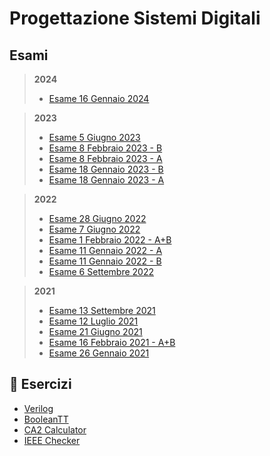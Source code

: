 # Progettazione Sistemi Digitali

## Esami

> **2024**
> - [Esame 16 Gennaio 2024](/Primo%20Anno/Progettazione%20di%20Sistemi%20Digitali/Esami/2024/2024-01-16.md)

> **2023**
> - [Esame 5 Giugno 2023](/Primo%20Anno/Progettazione%20di%20Sistemi%20Digitali/Esami/2023/2023-06-05-A-MZ.md)
> - [Esame 8 Febbraio 2023 - B](/Primo%20Anno/Progettazione%20di%20Sistemi%20Digitali/Esami/2023/2023-02-08-B-MZ.md)
> - [Esame 8 Febbraio 2023 - A](/Primo%20Anno/Progettazione%20di%20Sistemi%20Digitali/Esami/2023/2023-02-08-A-MZ.md)
> - [Esame 18 Gennaio 2023 - B](/Primo%20Anno/Progettazione%20di%20Sistemi%20Digitali/Esami/2023/2023-01-18-B-MZ.md)
> - [Esame 18 Gennaio 2023 - A](/Primo%20Anno/Progettazione%20di%20Sistemi%20Digitali/Esami/2023/2023-01-18-A-MZ.md)

> **2022**
> - [Esame 28 Giugno 2022](/Primo%20Anno/Progettazione%20di%20Sistemi%20Digitali/Esami/2022/2022-06-28-MZ.md)
> - [Esame 7 Giugno 2022](/Primo%20Anno/Progettazione%20di%20Sistemi%20Digitali/Esami/2022/2022-06-07-MZ.md)
> - [Esame 1 Febbraio 2022 - A+B](/Primo%20Anno/Progettazione%20di%20Sistemi%20Digitali/Esami/2022/2022-02-01-MZ.md)
> - [Esame 11 Gennaio 2022 - A](/Primo%20Anno/Progettazione%20di%20Sistemi%20Digitali/Esami/2022/2022-01-11-A-MZ.md)
> - [Esame 11 Gennaio 2022 - B](/Primo%20Anno/Progettazione%20di%20Sistemi%20Digitali/Esami/2022/2022-01-11-B-MZ.md)
> - [Esame 6 Settembre 2022](/Primo%20Anno/Progettazione%20di%20Sistemi%20Digitali/Esami/2022/2022-09-06-MZ.md)

> **2021**
> - [Esame 13 Settembre 2021](/Primo%20Anno/Progettazione%20di%20Sistemi%20Digitali/Esami/2021/2021-09-13-MZ.md)
> - [Esame 12 Luglio 2021](/Primo%20Anno/Progettazione%20di%20Sistemi%20Digitali/Esami/2021/2021-07-12-MZ.md)
> - [Esame 21 Giugno 2021](/Primo%20Anno/Progettazione%20di%20Sistemi%20Digitali/Esami/2021/2021-06-21-MZ.md)
> - [Esame 16 Febbraio 2021 - A+B](/Primo%20Anno/Progettazione%20di%20Sistemi%20Digitali/Esami/2021/2021-02-16-MZ.md)
> - [Esame 26 Gennaio 2021](/Primo%20Anno/Progettazione%20di%20Sistemi%20Digitali/Esami/2021/2021-01-26-MZ.md)

## 💪 Esercizi

- [Verilog](https://github.com/marigeek/G-Zelda-git/issues/31)
- [BooleanTT](https://booleantt.hazeapps.com/)
- [CA2 Calculator](https://planetcalc.com/747/)
- [IEEE Checker](http://weitz.de/ieee/)
